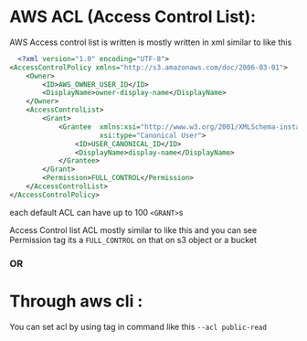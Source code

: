 # AWS ACL (Access Control List):

AWS Access control list is written is mostly written in xml similar to like this
```xml
  <?xml version="1.0" encoding="UTF-8">
<AccessControlPolicy xmlns="http://s3.amazonaws.com/doc/2006-03-01">
    <Owner>
        <ID>AWS_OWNER_USER_ID</ID>
        <DisplayName>owner-display-name</DisplayName>
    </Owner>
    <AccessControlList>
        <Grant>
            <Grantee  xmlns:xsi="http://www.w3.org/2001/XMLSchema-instance"
                      xsi:type="Canonical User">
                <ID>USER_CANONICAL_ID</ID>
                <DisplayName>display-name</DisplayName>
            </Grantee>
        </Grant>
        <Permission>FULL_CONTROL</Permission>
    </AccessControlList>
</AccessControlPolicy>
```
each default ACL can have up to 100 ```<GRANT>```s

Access Control list ACL mostly similar to like this and you can see Permission tag its a ```FULL_CONTROL``` on that on s3 object or a bucket

### OR

# Through aws cli :

You can set acl by using tag in command like this ```--acl public-read```
